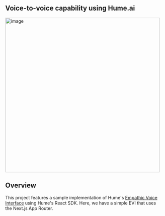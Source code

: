## Voice-to-voice capability using Hume.ai

<img width="491" alt="image" src="https://github.com/user-attachments/assets/d0d90f79-e5a6-4db4-bb9a-7eefca342f23" />


## Overview

This project features a sample implementation of Hume's [Empathic Voice Interface](https://hume.docs.buildwithfern.com/docs/empathic-voice-interface-evi/overview) using Hume's React SDK. Here, we have a simple EVI that uses the Next.js App Router.

